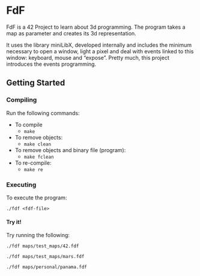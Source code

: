 # FdF
FdF is a 42 Project to learn about 3d programming. The program takes a map as parameter and creates its 3d representation.

It uses the library miniLibX, developed internally and includes the minimum necessary to open a window, light a pixel and deal with events linked to this window: keyboard, mouse and “expose”. Pretty much, this project introduces the events programming.

## Getting Started

### Compiling

Run the following commands:

* To compile
	- `make`
* To remove objects:
	- `make clean`
* To remove objects and binary file (program):
	- `make fclean`
* To re-compile:
	- `make re`

### Executing

To execute the program:

`./fdf <fdf-file>`

#### Try it!

Try running the following:

`./fdf maps/test_maps/42.fdf`

`./fdf maps/test_maps/mars.fdf`

`./fdf maps/personal/panama.fdf`
